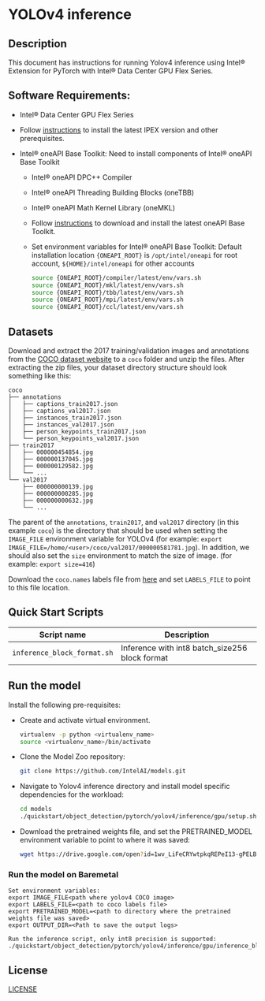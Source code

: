 <!--- 0. Title -->
# YOLOv4 inference

<!-- 10. Description -->
## Description

This document has instructions for running Yolov4 inference using
Intel® Extension for PyTorch with Intel® Data Center GPU Flex Series.

<!--- 20. GPU Setup -->
## Software Requirements:
- Intel® Data Center GPU Flex Series
- Follow [instructions](https://intel.github.io/intel-extension-for-pytorch/xpu/latest/tutorials/installation.html) to install the latest IPEX version and other prerequisites.

- Intel® oneAPI Base Toolkit: Need to install components of Intel® oneAPI Base Toolkit
  - Intel® oneAPI DPC++ Compiler
  - Intel® oneAPI Threading Building Blocks (oneTBB)
  - Intel® oneAPI Math Kernel Library (oneMKL)
  - Follow [instructions](https://www.intel.com/content/www/us/en/developer/tools/oneapi/base-toolkit-download.html?operatingsystem=linux&distributions=offline) to download and install the latest oneAPI Base Toolkit.

  - Set environment variables for Intel® oneAPI Base Toolkit: 
    Default installation location `{ONEAPI_ROOT}` is `/opt/intel/oneapi` for root account, `${HOME}/intel/oneapi` for other accounts
    ```bash
    source {ONEAPI_ROOT}/compiler/latest/env/vars.sh
    source {ONEAPI_ROOT}/mkl/latest/env/vars.sh
    source {ONEAPI_ROOT}/tbb/latest/env/vars.sh
    source {ONEAPI_ROOT}/mpi/latest/env/vars.sh
    source {ONEAPI_ROOT}/ccl/latest/env/vars.sh
    ```


<!--- 30. Datasets -->
## Datasets

Download and extract the 2017 training/validation images and annotations from the
[COCO dataset website](https://cocodataset.org/#download) to a `coco` folder
and unzip the files. After extracting the zip files, your dataset directory
structure should look something like this:
```
coco
├── annotations
│   ├── captions_train2017.json
│   ├── captions_val2017.json
│   ├── instances_train2017.json
│   ├── instances_val2017.json
│   ├── person_keypoints_train2017.json
│   └── person_keypoints_val2017.json
├── train2017
│   ├── 000000454854.jpg
│   ├── 000000137045.jpg
│   ├── 000000129582.jpg
│   └── ...
└── val2017
    ├── 000000000139.jpg
    ├── 000000000285.jpg
    ├── 000000000632.jpg
    └── ...
```
The parent of the `annotations`, `train2017`, and `val2017` directory (in this example `coco`)
is the directory that should be used when setting the `IMAGE_FILE` environment
variable for YOLOv4 (for example: `export IMAGE_FILE=/home/<user>/coco/val2017/000000581781.jpg`).
In addition, we should also set the `size` environment to match the size of image.
(for example: `export size=416`)

Download the `coco.names` labels file from [here](https://www.kaggle.com/datasets/valentynsichkar/yolo-coco-data?resource=download) and set `LABELS_FILE` to point to this file location. 

<!--- 40. Quick Start Scripts -->
## Quick Start Scripts

| Script name | Description |
|-------------|-------------|
| `inference_block_format.sh` | Inference with int8 batch_size256 block format |

<!--- 50. Baremetal -->
## Run the model
Install the following pre-requisites:
* Create and activate virtual environment.
  ```bash
  virtualenv -p python <virtualenv_name>
  source <virtualenv_name>/bin/activate
  ```
* Clone the Model Zoo repository:
  ```bash
  git clone https://github.com/IntelAI/models.git
  ```

* Navigate to Yolov4 inference directory and install model specific dependencies for the workload:
  ```bash
  cd models
  ./quickstart/object_detection/pytorch/yolov4/inference/gpu/setup.sh
  ```
* Download the pretrained weights file, and set the PRETRAINED_MODEL environment variable to point to where it was saved:
  ```bash
  wget https://drive.google.com/open?id=1wv_LiFeCRYwtpkqREPeI13-gPELBDwuJ
  ```

### Run the model on Baremetal
```
Set environment variables:
export IMAGE_FILE<path where yolov4 COCO image>
export LABELS_FILE=<path to coco labels file>
export PRETRAINED_MODEL=<path to directory where the pretrained weights file was saved>
export OUTPUT_DIR=<Path to save the output logs>

Run the inference script, only int8 precision is supported:
./quickstart/object_detection/pytorch/yolov4/inference/gpu/inference_block_format.sh
```

<!--- 80. License -->
## License

[LICENSE](/LICENSE)
